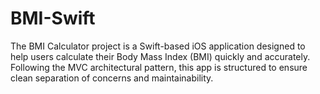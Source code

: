 # BMI-Swift
The BMI Calculator project is a Swift-based iOS application designed to help users calculate their Body Mass Index (BMI) quickly and accurately. Following the MVC architectural pattern, this app is structured to ensure clean separation of concerns and maintainability.
